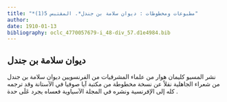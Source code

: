 ```yaml
---
title: "*مطبوعات ومخطوطات : ديوان سلامة بن جندل*. المقتبس 5(1)"
author: 
date: 1910-01-13
bibliography: oclc_4770057679-i_48-div_57.d1e4984.bib
---
```




##  ديوان سلامة بن جندل 


 نشر  المسيو  كليمان  هوار  من علماء المشرقيات من الفرنسويين  ديوان سلامة بن جندل  من شعراء الجاهلية نقلاً عن نسخة مخطوطة من  مكتبة آيا صوفيا  في  الآستانة  وقد ترجمه كله   إلى الإفرنسية ونشره في المجلة الآسياوية فعساه يجرد عَلَى حدة  . 
